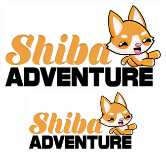 ![alt text](https://github.com/MathisV/gamejam/blob/main/images/logo.png)
<p align="center">
  <img src="https://github.com/MathisV/gamejam/blob/main/images/logo.png" width="350" title="logo">
</p>

